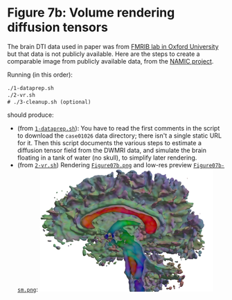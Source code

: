# Figure 7b: Volume rendering diffusion tensors

The brain DTI data used in paper was from [FMRIB lab in Oxford
University](https://www.ndcn.ox.ac.uk/divisions/fmrib/fmrib-analysis-group)
but that data is not publicly available.  Here are the steps to create
a comparable image from publicly available data, from the [NAMIC
project](http://hdl.handle.net/1926/1687).

Running (in this order):

	./1-dataprep.sh
	./2-vr.sh
	# ./3-cleanup.sh (optional)

should produce:

* (from [`1-dataprep.sh`](1-dataprep.sh)): You have to read the first comments in the script to
download the `case01026` data directory; there isn't a single static URL for it.
Then this script documents the various steps to estimate a diffusion tensor field
from the DWMRI data, and simulate the brain floating in a tank of water (no skull),
to simplify later rendering.
* (from [`2-vr.sh`](2-vr.sh)) Rendering [`Figure07b.png`](ref/Figure07b.png) and low-res preview
[`Figure07b-sm.png`](ref/Figure07b-sm.png):
![](ref/Figure07b-sm.png "Figure 7b image")
